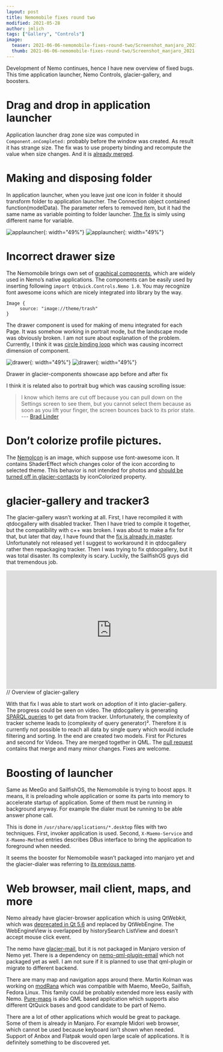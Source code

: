 ```yaml
---
layout: post
title: Nemomobile fixes round two
modified: 2021-05-28
author: jmlich
tags: ["Gallery", "Controls"]
image:
  teaser: 2021-06-06-nemomobile-fixes-round-two/Screenshot_manjaro_2021-06-02_213439-620.png
  thumb: 2021-06-06-nemomobile-fixes-round-two/Screenshot_manjaro_2021-06-02_213439.png
---
```


Development of Nemo continues, hence I have new overview of fixed bugs. This time application launcher, Nemo Controls, glacier-gallery, and boosters.

# Drag and drop in application launcher

Application launcher drag zone size was computed in `Component.onCompleted:` probably before the window was created.
As result it has strange size. The fix was to use property binding and recompute the value when size changes. And
it is [already merged](https://github.com/nemomobile-ux/glacier-home/pull/145).

# Making and disposing folder

In application launcher, when you leave just one icon in folder it should transform folder to application launcher.
The Connection object contained function(modelData). The parameter refers to removed item, but it had the same name
as variable pointing to folder launcher. [The fix](https://github.com/nemomobile-ux/glacier-home/pull/146) is simly
using different name for variable.

![applauncher](/images/2021-06-06-nemomobile-fixes-round-two/1.gif "Application launcher drag and drop before and after"){: width="49%"}
![applauncher](/images/2021-06-06-nemomobile-fixes-round-two/2.gif "Application launcher drag and drop before and after"){: width="49%"}

# Incorrect drawer size

The Nemomobile brings own set of [graphical components](https://github.com/nemomobile-ux/qtquickcontrols-nemo),
which are widely used in Nemo’s native applications. The components can be easily used by inserting following
`import QtQuick.Controls.Nemo 1.0`. You may recognize font awesome icons which are nicely integrated into
library by the way.

```
Image {
     source: "image://theme/trash" 
}
```

The drawer component is used for making of menu integrated for each Page. It was somehow working in portrait mode,
but the landscape mode was obviously broken. I am not sure about explanation of the problem. Currently, I think
it was [circle binding loop](https://github.com/nemomobile-ux/qtquickcontrols-nemo/pull/3) which was causing
incorrect dimension of component.

![drawer](/images/2021-06-06-nemomobile-fixes-round-two/Screenshot_manjaro_2021-06-02_213439.png){: width="49%"}
![drawer](/images/2021-06-06-nemomobile-fixes-round-two/Screenshot_manjaro_2021-06-02_213212.png){: width="49%"}

Drawer in glacier-components showcase app before and after fix

I think it is related also to portrait bug which was causing scrolling issue:

> I know which items are cut off because you can pull down on the Settings screen to see them, but you cannot select them because as soon as you lift your finger, the screen bounces back to its prior state.
> --- [Brad Linder](https://linuxsmartphones.com/nemomobile-brings-glacier-ux-to-the-pinephone-and-other-linux-handhelds/)

# Don’t colorize profile pictures.

The [NemoIcon](https://github.com/nemomobile-ux/qtquickcontrols-nemo/blob/master/src/controls/qml/NemoIcon.qml) is an image,
which suppose use font-awesome icon. It contains ShaderEffect which changes color of the icon according to selected theme.
This behavior is not intended for photos and [should be turned off in glacier-contacts](https://github.com/nemomobile-ux/glacier-contacts/pull/3)
by iconColorized property.

# glacier-gallery and tracker3

The glacier-gallery wasn’t working at all. First, I have recompiled it with qtdocgallery with disabled tracker.
Then I have tried to compile it together, but the compatibility with c++ was broken. I was about to make a
fix for that, but later that day, I have found that the [fix is already in master](https://gitlab.gnome.org/GNOME/tracker/-/commit/a11eb47ee19cc9849e790aa6331f242f9fa480a9).
Unfortunately not released yet I suggest to workaround it in qtdocgallery rather then repackaging tracker.
Then I was trying to fix qtdocgallery, but it was total disaster. Its complexity is scary. Luckily, the
SailfishOS guys did that tremendous job. 


<iframe width="560" height="315" src="https://www.youtube.com/embed/DYdZyJul7zE" title="YouTube video player" frameborder="0" allow="accelerometer; autoplay; clipboard-write; encrypted-media; gyroscope; picture-in-picture" allowfullscreen></iframe>
// Overview of glacier-gallery

With that fix I was able to start work on adoption of it into glacier-gallery. The progress could be seen
on video. The qtdocgallery is generating [SPARQL queries](https://en.wikipedia.org/wiki/SPARQL) to get data
from tracker. Unfortunately, the complexity of tracker scheme leads to (complexity of query generator)².
Therefore it is currently not possible to reach all data by single query which would include filtering
and sorting. In the end are created two models. First for Pictures and second for Videos. They are merged
together in QML. The [pull request](https://github.com/nemomobile-ux/glacier-gallery/pull/11) contains
that merge and many minor changes. Fixes are welcome.

# Boosting of launcher

Same as MeeGo and SailfishOS, the Nemomobile is trying to boost apps. It means, it is preloading whole application
or some its parts into memory to accelerate startup of application. Some of them must be running in background anyway.
For example the dialer must be running to be able answer phone call.

This is done in `/usr/share/applications/*.desktop` files with two techniques. First, invoker application is used.
Second, `X-Maemo-Service` and `X-Maemo-Method` entries describes DBus interface to bring the application to foreground when needed.

It seems the booster for Nemomobile wasn’t packaged into manjaro yet and the glacier-dialer was referring to [its previous name](https://github.com/nemomobile-ux/glacier-dialer/pull/5).

# Web browser, mail client, maps, and more

Nemo already have glacier-browser application which is using QtWebkit, which was [deprecated in Qt 5.6](https://wiki.qt.io/New_Features_in_Qt_5.6)
and replaced by QtWebEngine. The WebEngineView is overlapped by historySearch ListView and doesn’t accept mouse click event.

The nemo have [glacier-mail](https://github.com/nemomobile-ux/glacier-mail), but it is not packaged in Manjaro version
of Nemo yet. There is a dependency on [nemo-qml-plugin-email](https://git.sailfishos.org/mer-core/nemo-qml-plugin-email) which
not packaged yet as well. I am not sure if it is planned to use that qml-plugin or migrate to different backend.

There are many map and navigation apps around there. Martin Kolman was working on [modRana](https://modrana.org/) which was
compatible with Maemo, MeeGo, Sailfish, Fedora Linux. This family could be probably extended more less easily with Nemo.
[Pure-maps](https://github.com/rinigus/pure-maps) is also QML based application which supports also different QtQuick
bases and good candidate to be part of Nemo.

There are a lot of other applications which would be great to package. Some of them is already in Manjaro. For example Midori web browser, which cannot be used because keyboard isn’t shown when needed. Support of Anbox and Flatpak would open large scale of applications. It is definitely something to be discovered yet.
